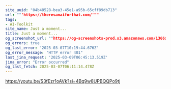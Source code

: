 ```yaml
---
site_uuid: "04b48528-bea3-45e1-a95b-65cff89db713"
url: ""'https://theresanaiforthat.com/'""
tags:
- AI-Toolkit
site_name: Just a moment...
title: Just a moment...
og_screenshot_url: ""https://og-screenshots-prod.s3.amazonaws.com/1366x768/80/false/0db2e89171e3df0788347c4ca9b2b7481bf93c52b9c411e6748cb4e57f9774a4.jpeg""
og_errors: true
og_last_error: '2025-03-07T10:19:44.676Z'
og_error_message: "HTTP error 401"
last_jina_request: '2025-03-09T06:45:13.519Z'
jina_error: "Error occurred"
og_last_fetch: 2025-03-07T06:11:14.478Z
---
```

https://youtu.be/S3fEzr1oAVk?si=4Bq9w8UPBQQPo9tj
